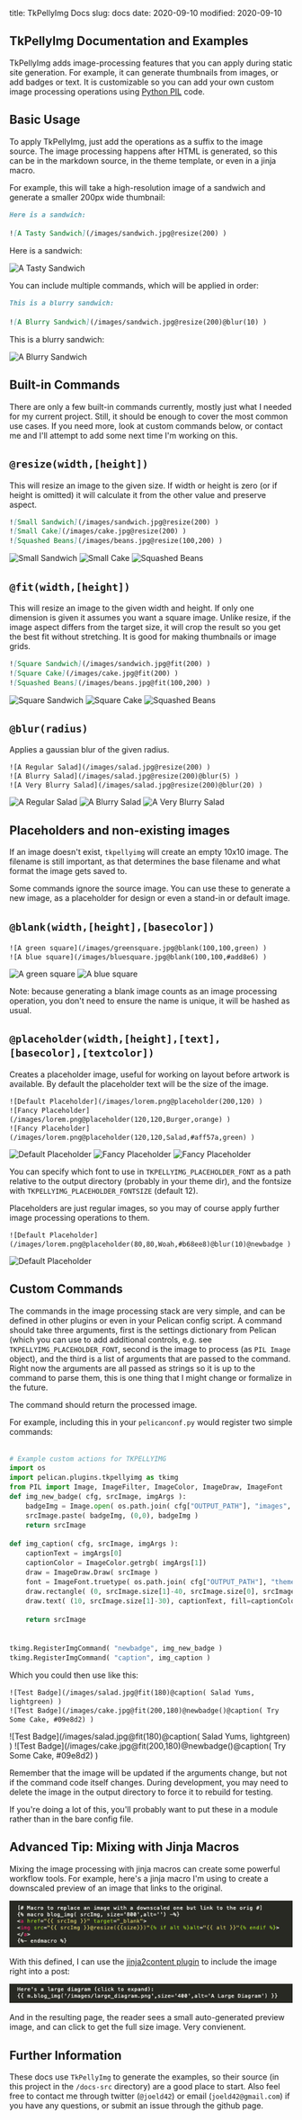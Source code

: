 title: TkPellyImg Docs
slug: docs
date: 2020-09-10
modified: 2020-09-10


TkPellyImg Documentation and Examples
-----
TkPellyImg adds image-processing features that you can apply during static site generation. For example,
it can generate thumbnails from images, or add badges or text. It is customizable so you can add your 
own custom image processing operations using [Python PIL](https://pillow.readthedocs.io/en/stable/) code.


Basic Usage
---
To apply TkPellyImg, just add the operations as a suffix to the image source. The image processing happens after
HTML is generated, so this can be in the markdown source,  in the theme template, or even in a jinja macro. 

For example, this will take a high-resolution image of a sandwich and generate a smaller 200px wide thumbnail:
```markdown
Here is a sandwich:

![A Tasty Sandwich](/images/sandwich.jpg@resize(200) )
``` 
Here is a sandwich:

![A Tasty Sandwich](/images/sandwich.jpg@resize(200) )

You can include multiple commands, which will be applied in order:

```markdown
This is a blurry sandwich:

![A Blurry Sandwich](/images/sandwich.jpg@resize(200)@blur(10) )
``` 
This is a blurry sandwich:

![A Blurry Sandwich](/images/sandwich.jpg@resize(200)@blur(10) )


Built-in Commands
---

There are only a few built-in commands currently, mostly just what I needed for my current project. Still, it 
should be enough to cover the most common use cases. If you need more, look at custom commands below, or 
contact me and I'll attempt to add some next time I'm working on this.

```@resize(width,[height])```
--
This will resize an image to the given size. If width or height is zero (or if height is omitted) it will calculate it
from the other value and preserve aspect. 

```markdown
![Small Sandwich](/images/sandwich.jpg@resize(200) )
![Small Cake](/images/cake.jpg@resize(200) )
![Squashed Beans](/images/beans.jpg@resize(100,200) )
``` 
![Small Sandwich](/images/sandwich.jpg@resize(200) )
![Small Cake](/images/cake.jpg@resize(200) )
![Squashed Beans](/images/beans.jpg@resize(100,200) )


```@fit(width,[height])```
--
This will resize an image to the given width and height. If only one dimension is given it assumes you want a square image.
Unlike resize, if the image aspect differs from the target size, it will crop the result so you get the best fit without 
stretching. It is good for making thumbnails or image grids. 

```markdown
![Square Sandwich](/images/sandwich.jpg@fit(200) )
![Square Cake](/images/cake.jpg@fit(200) )
![Squashed Beans](/images/beans.jpg@fit(100,200) )
``` 
![Square Sandwich](/images/sandwich.jpg@fit(200) )
![Square Cake](/images/cake.jpg@fit(200) )
![Squashed Beans](/images/beans.jpg@fit(100,200) )

```@blur(radius)```
--
Applies a gaussian blur of the given radius. 
```
![A Regular Salad](/images/salad.jpg@resize(200) )
![A Blurry Salad](/images/salad.jpg@resize(200)@blur(5) )
![A Very Blurry Salad](/images/salad.jpg@resize(200)@blur(20) )
``` 
![A Regular Salad](/images/salad.jpg@resize(200) )
![A Blurry Salad](/images/salad.jpg@resize(200)@blur(5) )
![A Very Blurry Salad](/images/salad.jpg@resize(200)@blur(20) )


Placeholders and non-existing images
---
If an image doesn't exist, `tkpellyimg` will create an empty 10x10 image. The filename is still
important, as that determines the base filename and what format the image gets saved to.

Some commands ignore the source image. You can use these to generate a new image, as a placeholder
for design or even a stand-in or default image. 

```@blank(width,[height],[basecolor])```
--
``` 
![A green square](/images/greensquare.jpg@blank(100,100,green) )
![A blue square](/images/bluesquare.jpg@blank(100,100,#add8e6) )

``` 
![A green square](/images/greensquare.jpg@blank(100,100,green) )
![A blue square](/images/bluesquare.jpg@blank(100,100,#add8e6) )

Note: because generating a blank image counts as an image processing operation, you don't need to
ensure the name is unique, it will be hashed as usual.

```@placeholder(width,[height],[text],[basecolor],[textcolor])```
--
Creates a placeholder image, useful for working on layout before artwork is available. By default the
placeholder text will be the size of the image.
``` 
![Default Placeholder](/images/lorem.png@placeholder(200,120) )
![Fancy Placeholder](/images/lorem.png@placeholder(120,120,Burger,orange) )
![Fancy Placeholder](/images/lorem.png@placeholder(120,120,Salad,#aff57a,green) )
``` 
![Default Placeholder](/images/lorem.png@placeholder(200,120) )
![Fancy Placeholder](/images/lorem.png@placeholder(120,120,Burger,orange) )
![Fancy Placeholder](/images/lorem.png@placeholder(120,120,Salad,#aff57a,green) )

You can specify which font to use in `TKPELLYIMG_PLACEHOLDER_FONT` as a path relative to the output
directory (probably in your theme dir), and the fontsize with `TKPELLYIMG_PLACEHOLDER_FONTSIZE` (default 12). 


Placeholders are just regular images, so you may of course apply further image processing operations to them. 

``` 
![Default Placeholder](/images/lorem.png@placeholder(80,80,Woah,#b68ee8)@blur(10)@newbadge )
``` 
![Default Placeholder](/images/lorem.png@placeholder(80,80,Woah,#b68ee8)@blur(2)@newbadge() )



Custom Commands
---
The commands in the image processing stack are very simple, and can be defined in other plugins or even
in your Pelican config script. A command should take three arguments, first is the settings dictionary
from Pelican (which you can use to add additional controls, e.g. see `TKPELLYIMG_PLACEHOLDER_FONT`, 
second is the image to process (as `PIL Image` object), and the third is a list of arguments that 
are passed to the command. Right now the arguments are all passed as strings so it is up to the 
command to parse them, this is one thing that I might change or formalize in the future. 

The command should return the processed image.

For example, including this in your `pelicanconf.py` would register two simple commands:
```python

# Example custom actions for TKPELLYIMG
import os
import pelican.plugins.tkpellyimg as tkimg
from PIL import Image, ImageFilter, ImageColor, ImageDraw, ImageFont
def img_new_badge( cfg, srcImage, imgArgs ):	
	badgeImg = Image.open( os.path.join( cfg["OUTPUT_PATH"], "images", "new_badge.png"))
	srcImage.paste( badgeImg, (0,0), badgeImg )
	return srcImage

def img_caption( cfg, srcImage, imgArgs ):
	captionText = imgArgs[0]
	captionColor = ImageColor.getrgb( imgArgs[1])
	draw = ImageDraw.Draw( srcImage )
	font = ImageFont.truetype( os.path.join( cfg["OUTPUT_PATH"], "theme/fonts/Yanone_Kaffeesatz_400.ttf" ), 30 )
	draw.rectangle( (0, srcImage.size[1]-40, srcImage.size[0], srcImage.size[1]), fill=(0,0,20))
	draw.text( (10, srcImage.size[1]-30), captionText, fill=captionColor, font=font )
	
	return srcImage


tkimg.RegisterImgCommand( "newbadge", img_new_badge )
tkimg.RegisterImgCommand( "caption", img_caption )

```

Which you could then use like this:
```
![Test Badge](/images/salad.jpg@fit(180)@caption( Salad Yums, lightgreen) )
![Test Badge](/images/cake.jpg@fit(200,180)@newbadge()@caption( Try Some Cake, #09e8d2) )
```
![Test Badge](/images/salad.jpg@fit(180)@caption( Salad Yums, lightgreen) )
![Test Badge](/images/cake.jpg@fit(200,180)@newbadge()@caption( Try Some Cake, #09e8d2) )

Remember that the image will be updated if the arguments change, but not if the command code itself changes.
During development, you may need to delete the image in the output directory to force it to rebuild for
testing.

If you're doing a lot of this, you'll probably want to put these in a module rather than in the bare config
file.


Advanced Tip: Mixing with Jinja Macros
---

Mixing the image processing with jinja macros can create some powerful workflow tools. For example,
here's a jinja macro I'm using to create a downscaled preview of an image that links to the original.

![Macro Example](/images/macro_example.png)

With this defined, I can use the [jinja2content plugin](https://github.com/pelican-plugins/jinja2content) to include the image right into a post:

![Example Markdown](/images/diag_example.png)

And in the resulting page, the reader sees a small auto-generated preview image, and can click 
to get the full size image. Very convienent.

Further Information
---

These docs use `TkPellyImg` to generate the examples, so their source (in this project in the `/docs-src` directory) are a good place to start.
Also feel free to contact me through twitter (`@joeld42`) or email (`joeld42@gmail.com`) if you have any questions, or submit an issue through the github page. 
